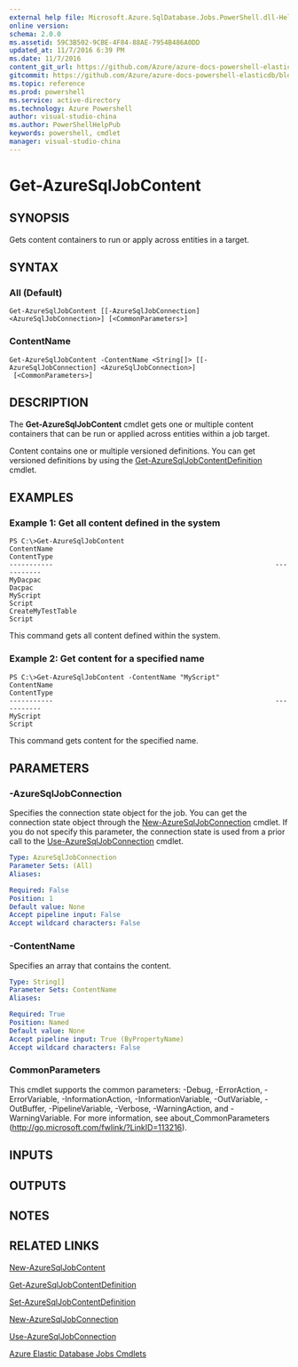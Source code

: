 ```yaml
---
external help file: Microsoft.Azure.SqlDatabase.Jobs.PowerShell.dll-Help.xml
online version:
schema: 2.0.0
ms.assetid: 59C3B502-9CBE-4F84-88AE-7954B486A0DD
updated_at: 11/7/2016 6:39 PM
ms.date: 11/7/2016
content_git_url: https://github.com/Azure/azure-docs-powershell-elasticdb/blob/master/ElasticDB/ElasticDatabaseJobs/v0.8.33/Get-AzureSqlJobContent.md
gitcommit: https://github.com/Azure/azure-docs-powershell-elasticdb/blob/d819015b3c9ed8795d9959ab855df108d2be7d9c/ElasticDB/ElasticDatabaseJobs/v0.8.33/Get-AzureSqlJobContent.md
ms.topic: reference
ms.prod: powershell
ms.service: active-directory
ms.technology: Azure Powershell
author: visual-studio-china
ms.author: PowerShellHelpPub
keywords: powershell, cmdlet
manager: visual-studio-china
---
```


# Get-AzureSqlJobContent

## SYNOPSIS
Gets content containers to run or apply across entities in a target.

## SYNTAX

### All (Default)
```
Get-AzureSqlJobContent [[-AzureSqlJobConnection] <AzureSqlJobConnection>] [<CommonParameters>]
```

### ContentName
```
Get-AzureSqlJobContent -ContentName <String[]> [[-AzureSqlJobConnection] <AzureSqlJobConnection>]
 [<CommonParameters>]
```

## DESCRIPTION
The **Get-AzureSqlJobContent** cmdlet gets one or multiple content containers that can be run or applied across entities within a job target.

Content contains one or multiple versioned definitions.
You can get versioned definitions by using the [Get-AzureSqlJobContentDefinition](./Get-AzureSqlJobContentDefinition.md) cmdlet.

## EXAMPLES

### Example 1: Get all content defined in the system
```
PS C:\>Get-AzureSqlJobContent
ContentName                                                        ContentType
-----------                                                        -----------
MyDacpac                                                           Dacpac
MyScript                                                           Script
CreateMyTestTable                                                  Script
```

This command gets all content defined within the system.

### Example 2: Get content for a specified name
```
PS C:\>Get-AzureSqlJobContent -ContentName "MyScript"
ContentName                                                        ContentType
-----------                                                        -----------
MyScript                                                           Script
```

This command gets content for the specified name.

## PARAMETERS

### -AzureSqlJobConnection
Specifies the connection state object for the job.
You can get the connection state object through the [New-AzureSqlJobConnection](./New-AzureSqlJobConnection.md) cmdlet.
If you do not specify this parameter, the connection state is used from a prior call to the [Use-AzureSqlJobConnection](./Use-AzureSqlJobConnection.md) cmdlet.

```yaml
Type: AzureSqlJobConnection
Parameter Sets: (All)
Aliases:

Required: False
Position: 1
Default value: None
Accept pipeline input: False
Accept wildcard characters: False
```

### -ContentName
Specifies an array that contains the content.

```yaml
Type: String[]
Parameter Sets: ContentName
Aliases:

Required: True
Position: Named
Default value: None
Accept pipeline input: True (ByPropertyName)
Accept wildcard characters: False
```

### CommonParameters
This cmdlet supports the common parameters: -Debug, -ErrorAction, -ErrorVariable, -InformationAction, -InformationVariable, -OutVariable, -OutBuffer, -PipelineVariable, -Verbose, -WarningAction, and -WarningVariable. For more information, see about_CommonParameters (http://go.microsoft.com/fwlink/?LinkID=113216).

## INPUTS

## OUTPUTS

## NOTES

## RELATED LINKS

[New-AzureSqlJobContent](xref:ElasticDatabaseJobs/v0.8.33/New-AzureSqlJobContent.md)

[Get-AzureSqlJobContentDefinition](xref:ElasticDatabaseJobs/v0.8.33/Get-AzureSqlJobContentDefinition.md)

[Set-AzureSqlJobContentDefinition](xref:ElasticDatabaseJobs/v0.8.33/Set-AzureSqlJobContentDefinition.md)

[New-AzureSqlJobConnection](xref:ElasticDatabaseJobs/v0.8.33/New-AzureSqlJobConnection.md)

[Use-AzureSqlJobConnection](xref:ElasticDatabaseJobs/v0.8.33/Use-AzureSqlJobConnection.md)

[Azure Elastic Database Jobs Cmdlets](xref:ElasticDatabaseJobs/v0.8.33/ElasticDatabaseJobs.md)
